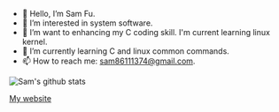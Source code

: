 - 👋 Hello, I’m Sam Fu.
- 👀 I’m interested in system software.
- 💞️ I’m want to enhancing my C coding skill. I'm current learning linux kernel.
- 🌱 I’m currently learning C and linux common commands.
- 📫 How to reach me: sam86111374@gmail.com. 

<!---
samfu19971113/samfu19971113 is a ✨ special ✨ repository because its `README.md` (this file) appears on your GitHub profile.
You can click the Preview link to take a look at your changes.
--->

![Sam's github stats](https://github-readme-stats.vercel.app/api?username=SamFu1113)

[My website](https://samfu1113.github.io/)

<!---
[![Top Langs](https://github-readme-stats.vercel.app/api/top-langs/?username=SamFu1113)](https://github.com/SamFu1113/github-readme-stats)
--->

